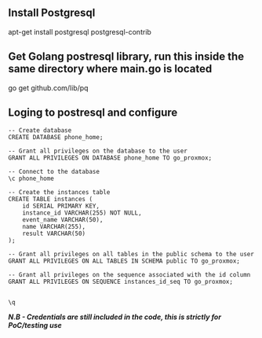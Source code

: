 ## Install Postgresql

apt-get install postgresql postgresql-contrib

## Get Golang postresql library, run this inside the same directory where main.go is located

go get github.com/lib/pq

## Loging to postresql and configure

```
-- Create database
CREATE DATABASE phone_home;

-- Grant all privileges on the database to the user
GRANT ALL PRIVILEGES ON DATABASE phone_home TO go_proxmox;

-- Connect to the database
\c phone_home

-- Create the instances table
CREATE TABLE instances (
    id SERIAL PRIMARY KEY,
    instance_id VARCHAR(255) NOT NULL,
    event_name VARCHAR(50),
    name VARCHAR(255),
    result VARCHAR(50)
);

-- Grant all privileges on all tables in the public schema to the user
GRANT ALL PRIVILEGES ON ALL TABLES IN SCHEMA public TO go_proxmox;

-- Grant all privileges on the sequence associated with the id column
GRANT ALL PRIVILEGES ON SEQUENCE instances_id_seq TO go_proxmox;


\q
```
_**N.B - Credentials are still included in the code, this is strictly for PoC/testing use**_
